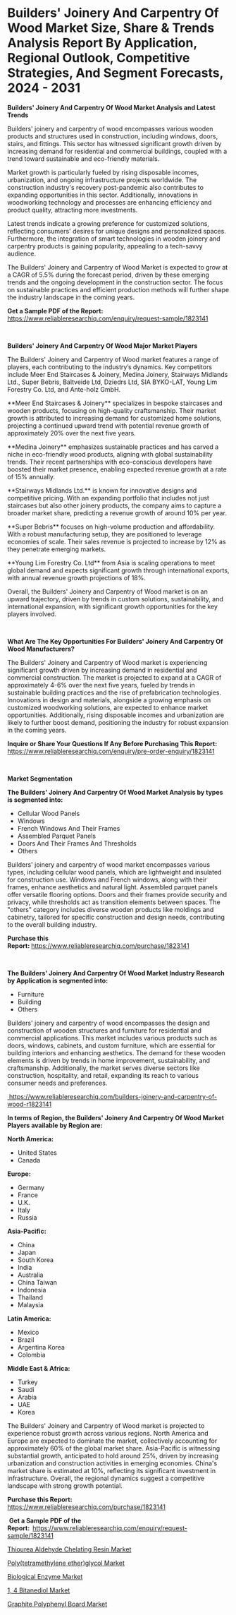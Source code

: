 <p><h1>Builders' Joinery And Carpentry Of Wood Market Size, Share & Trends Analysis Report By Application, Regional Outlook, Competitive Strategies, And Segment Forecasts, 2024 - 2031</h1></p><p><strong>Builders' Joinery And Carpentry Of Wood Market Analysis and Latest Trends</strong></p>
<p><p>Builders' joinery and carpentry of wood encompasses various wooden products and structures used in construction, including windows, doors, stairs, and fittings. This sector has witnessed significant growth driven by increasing demand for residential and commercial buildings, coupled with a trend toward sustainable and eco-friendly materials. </p><p>Market growth is particularly fueled by rising disposable incomes, urbanization, and ongoing infrastructure projects worldwide. The construction industry's recovery post-pandemic also contributes to expanding opportunities in this sector. Additionally, innovations in woodworking technology and processes are enhancing efficiency and product quality, attracting more investments.</p><p>Latest trends indicate a growing preference for customized solutions, reflecting consumers' desires for unique designs and personalized spaces. Furthermore, the integration of smart technologies in wooden joinery and carpentry products is gaining popularity, appealing to a tech-savvy audience. </p><p>The Builders' Joinery and Carpentry of Wood Market is expected to grow at a CAGR of 5.5% during the forecast period, driven by these emerging trends and the ongoing development in the construction sector. The focus on sustainable practices and efficient production methods will further shape the industry landscape in the coming years.</p></p>
<p><strong>Get a Sample PDF of the Report:&nbsp;</strong> <a href="https://www.reliableresearchiq.com/enquiry/request-sample/1823141?utm_campaign=1546&utm_medium=2&utm_source=Github&utm_content=ia&utm_term=15102024&utm_id=builders-joinery-and-carpentry-of-wood">https://www.reliableresearchiq.com/enquiry/request-sample/1823141</a></p>
<p>&nbsp;</p>
<p><strong>Builders' Joinery And Carpentry Of Wood Major Market Players</strong></p>
<p><p>The Builders' Joinery and Carpentry of Wood market features a range of players, each contributing to the industry’s dynamics. Key competitors include Meer End Staircases & Joinery, Medina Joinery, Stairways Midlands Ltd., Super Bebris, Baltveide Ltd, Dziedrs Ltd, SIA BYKO-LAT, Young Lim Forestry Co. Ltd, and Ante-holz GmbH.</p><p>**Meer End Staircases & Joinery** specializes in bespoke staircases and wooden products, focusing on high-quality craftsmanship. Their market growth is attributed to increasing demand for customized home solutions, projecting a continued upward trend with potential revenue growth of approximately 20% over the next five years.</p><p>**Medina Joinery** emphasizes sustainable practices and has carved a niche in eco-friendly wood products, aligning with global sustainability trends. Their recent partnerships with eco-conscious developers have boosted their market presence, enabling expected revenue growth at a rate of 15% annually.</p><p>**Stairways Midlands Ltd.** is known for innovative designs and competitive pricing. With an expanding portfolio that includes not just staircases but also other joinery products, the company aims to capture a broader market share, predicting a revenue growth of around 10% per year.</p><p>**Super Bebris** focuses on high-volume production and affordability. With a robust manufacturing setup, they are positioned to leverage economies of scale. Their sales revenue is projected to increase by 12% as they penetrate emerging markets.</p><p>**Young Lim Forestry Co. Ltd** from Asia is scaling operations to meet global demand and expects significant growth through international exports, with annual revenue growth projections of 18%. </p><p>Overall, the Builders' Joinery and Carpentry of Wood market is on an upward trajectory, driven by trends in custom solutions, sustainability, and international expansion, with significant growth opportunities for the key players involved.</p></p>
<p>&nbsp;</p>
<p><strong>What Are The Key Opportunities For Builders' Joinery And Carpentry Of Wood Manufacturers?</strong></p>
<p><p>The Builders' Joinery and Carpentry of Wood market is experiencing significant growth driven by increasing demand in residential and commercial construction. The market is projected to expand at a CAGR of approximately 4-6% over the next five years, fueled by trends in sustainable building practices and the rise of prefabrication technologies. Innovations in design and materials, alongside a growing emphasis on customized woodworking solutions, are expected to enhance market opportunities. Additionally, rising disposable incomes and urbanization are likely to further boost demand, positioning the industry for robust expansion in the coming years.</p></p>
<p><strong>Inquire or Share Your Questions If Any Before Purchasing This Report:</strong> <a href="https://www.reliableresearchiq.com/enquiry/pre-order-enquiry/1823141?utm_campaign=1546&utm_medium=2&utm_source=Github&utm_content=ia&utm_term=15102024&utm_id=builders-joinery-and-carpentry-of-wood">https://www.reliableresearchiq.com/enquiry/pre-order-enquiry/1823141</a></p>
<p>&nbsp;</p>
<p><strong>Market Segmentation</strong></p>
<p><strong>The Builders' Joinery And Carpentry Of Wood Market Analysis by types is segmented into:</strong></p>
<p><ul><li>Cellular Wood Panels</li><li>Windows</li><li>French Windows And Their Frames</li><li>Assembled Parquet Panels</li><li>Doors And Their Frames And Thresholds</li><li>Others</li></ul></p>
<p><p>Builders' joinery and carpentry of wood market encompasses various types, including cellular wood panels, which are lightweight and insulated for construction use. Windows and French windows, along with their frames, enhance aesthetics and natural light. Assembled parquet panels offer versatile flooring options. Doors and their frames provide security and privacy, while thresholds act as transition elements between spaces. The "others" category includes diverse wooden products like moldings and cabinetry, tailored for specific construction and design needs, contributing to the overall building industry.</p></p>
<p><strong>Purchase this Report:&nbsp;</strong><a href="https://www.reliableresearchiq.com/purchase/1823141?utm_campaign=1546&utm_medium=2&utm_source=Github&utm_content=ia&utm_term=15102024&utm_id=builders-joinery-and-carpentry-of-wood">https://www.reliableresearchiq.com/purchase/1823141</a></p>
<p>&nbsp;</p>
<p><strong>The Builders' Joinery And Carpentry Of Wood Market Industry Research by Application is segmented into:</strong></p>
<p><ul><li>Furniture</li><li>Building</li><li>Others</li></ul></p>
<p><p>Builders' joinery and carpentry of wood encompasses the design and construction of wooden structures and furniture for residential and commercial applications. This market includes various products such as doors, windows, cabinets, and custom furniture, which are essential for building interiors and enhancing aesthetics. The demand for these wooden elements is driven by trends in home improvement, sustainability, and craftsmanship. Additionally, the market serves diverse sectors like construction, hospitality, and retail, expanding its reach to various consumer needs and preferences.</p></p>
<p><a href="https://www.reliableresearchiq.com/builders-joinery-and-carpentry-of-wood-r1823141?utm_campaign=1546&utm_medium=2&utm_source=Github&utm_content=ia&utm_term=15102024&utm_id=builders-joinery-and-carpentry-of-wood">&nbsp;https://www.reliableresearchiq.com/builders-joinery-and-carpentry-of-wood-r1823141</a></p>
<p><strong>In terms of Region, the Builders' Joinery And Carpentry Of Wood Market Players available by Region are:</strong></p>
<p>
    <p> <strong> North America: </strong>
        <ul>
            <li>United States</li>
            <li>Canada</li>
        </ul>
        </p> 
    <p> <strong> Europe: </strong>
        <ul>
            <li>Germany</li>
            <li>France</li>
            <li>U.K.</li>
            <li>Italy</li>
            <li>Russia</li>
        </ul>
        </p> 
    <p> <strong> Asia-Pacific: </strong>
        <ul>
            <li>China</li>
            <li>Japan</li>
            <li>South Korea</li>
            <li>India</li>
            <li>Australia</li>
            <li>China Taiwan</li>
            <li>Indonesia</li>
            <li>Thailand</li>
            <li>Malaysia</li>
        </ul>
        </p> 
    <p> <strong> Latin America: </strong>
        <ul>
            <li>Mexico</li>
            <li>Brazil</li>
            <li>Argentina Korea</li>
            <li>Colombia</li>
        </ul>
        </p> 
    <p> <strong> Middle East & Africa: </strong>
        <ul>
            <li>Turkey</li>
            <li>Saudi</li>
            <li>Arabia</li>
            <li>UAE</li>
            <li>Korea</li>
        </ul>
    </p>
    </p>
<p><p>The Builders' Joinery and Carpentry of Wood market is projected to experience robust growth across various regions. North America and Europe are expected to dominate the market, collectively accounting for approximately 60% of the global market share. Asia-Pacific is witnessing substantial growth, anticipated to hold around 25%, driven by increasing urbanization and construction activities in emerging economies. China's market share is estimated at 10%, reflecting its significant investment in infrastructure. Overall, the regional dynamics suggest a competitive landscape with strong growth potential.</p></p>
<p><strong>Purchase this Report: </strong><a href="https://www.reliableresearchiq.com/purchase/1823141?utm_campaign=1546&utm_medium=2&utm_source=Github&utm_content=ia&utm_term=15102024&utm_id=builders-joinery-and-carpentry-of-wood">https://www.reliableresearchiq.com/purchase/1823141</a></p>
<p>&nbsp;<strong>Get a Sample PDF of the Report:&nbsp;&nbsp;</strong><a href="https://www.reliableresearchiq.com/enquiry/request-sample/1823141?utm_campaign=1546&utm_medium=2&utm_source=Github&utm_content=ia&utm_term=15102024&utm_id=builders-joinery-and-carpentry-of-wood">https://www.reliableresearchiq.com/enquiry/request-sample/1823141</a></p>
<p><strong></strong></p>
<p><p><a href="https://www.linkedin.com/pulse/thiourea-aldehyde-chelating-resin-market-size-share-competitive-ppoof?trk=public_post_embed_feed-article-content&utm_campaign=1546&utm_medium=2&utm_source=Github&utm_content=ia&utm_term=15102024&utm_id=builders-joinery-and-carpentry-of-wood">Thiourea Aldehyde Chelating Resin Market</a></p><p><a href="https://www.linkedin.com/pulse/top-trends-transforming-polytetramethylene-etherglycol-market-78ksf?trk=public_post_embed_feed-article-content&utm_campaign=1546&utm_medium=2&utm_source=Github&utm_content=ia&utm_term=15102024&utm_id=builders-joinery-and-carpentry-of-wood">Poly(tetramethylene ether)glycol Market</a></p><p><a href="https://www.linkedin.com/pulse/evolution-biological-enzyme-market-key-shifts-from-2024-2031-3fsnf?trk=public_post_embed_feed-article-content&utm_campaign=1546&utm_medium=2&utm_source=Github&utm_content=ia&utm_term=15102024&utm_id=builders-joinery-and-carpentry-of-wood">Biological Enzyme Market</a></p><p><a href="https://www.linkedin.com/pulse/1-4-bitanediol-market-evolution-key-trends-regional-dynamics-l2ruf?trk=public_post_embed_feed-article-content&utm_campaign=1546&utm_medium=2&utm_source=Github&utm_content=ia&utm_term=15102024&utm_id=builders-joinery-and-carpentry-of-wood">1, 4 Bitanediol Market</a></p><p><a href="https://www.linkedin.com/pulse/graphite-polyphenyl-board-market-trends-focusing-insight-forecast-vjnsf?trk=public_post_embed_feed-article-content&utm_campaign=1546&utm_medium=2&utm_source=Github&utm_content=ia&utm_term=15102024&utm_id=builders-joinery-and-carpentry-of-wood">Graphite Polyphenyl Board Market</a></p></p>